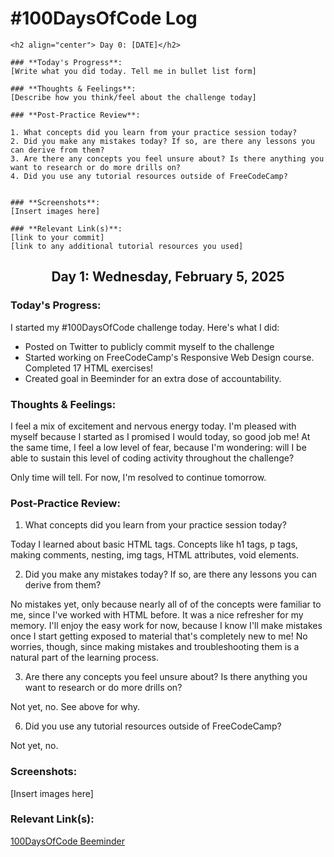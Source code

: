 # #100DaysOfCode Log

```
<h2 align="center"> Day 0: [DATE]</h2>

### **Today's Progress**: 
[Write what you did today. Tell me in bullet list form]

### **Thoughts & Feelings**: 
[Describe how you think/feel about the challenge today]

### **Post-Practice Review**:

1. What concepts did you learn from your practice session today?
2. Did you make any mistakes today? If so, are there any lessons you can derive from them?
3. Are there any concepts you feel unsure about? Is there anything you want to research or do more drills on?
4. Did you use any tutorial resources outside of FreeCodeCamp?


### **Screenshots**:
[Insert images here]

### **Relevant Link(s)**:
[link to your commit]
[link to any additional tutorial resources you used]

```




<h2 align="center"> Day 1: Wednesday, February 5, 2025</h2>

### **Today's Progress**: 
I started my #100DaysOfCode challenge today. Here's what I did:
- Posted on Twitter to publicly commit myself to the challenge
- Started working on FreeCodeCamp's Responsive Web Design course. Completed 17 HTML exercises!
- Created goal in Beeminder for an extra dose of accountability.

### **Thoughts & Feelings**: 
I feel a mix of excitement and nervous energy today. I'm pleased with myself because I started as I promised I would today, so good job me! At the same time, I feel a low level of fear, because I'm wondering: will I be able to sustain this level of coding activity throughout the challenge?

Only time will tell. For now, I'm resolved to continue tomorrow.

### **Post-Practice Review**:

1. What concepts did you learn from your practice session today?

Today I learned about basic HTML tags. Concepts like h1 tags, p tags, making comments, nesting, img tags, HTML attributes, void elements. 
   
2. Did you make any mistakes today? If so, are there any lessons you can derive from them?

No mistakes yet, only because nearly all of of the concepts were familiar to me, since I've worked with HTML before. It was a nice refresher for my memory. I'll enjoy the easy work for now, because I know I'll make mistakes once I start getting exposed to material that's completely new to me! No worries, though, since making mistakes and troubleshooting them is a natural part of the learning process.

3. Are there any concepts you feel unsure about? Is there anything you want to research or do more drills on?

Not yet, no. See above for why.

6. Did you use any tutorial resources outside of FreeCodeCamp?

Not yet, no.

### **Screenshots**:
[Insert images here]

### **Relevant Link(s)**:

[100DaysOfCode Beeminder](https://www.beeminder.com/andrasv/100daysofcode)








